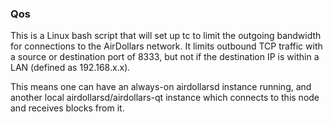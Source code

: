 ### Qos ###

This is a Linux bash script that will set up tc to limit the outgoing bandwidth for connections to the AirDollars network. It limits outbound TCP traffic with a source or destination port of 8333, but not if the destination IP is within a LAN (defined as 192.168.x.x).

This means one can have an always-on airdollarsd instance running, and another local airdollarsd/airdollars-qt instance which connects to this node and receives blocks from it.
